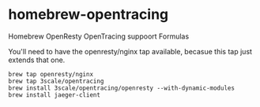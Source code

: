 # homebrew-opentracing

Homebrew OpenResty OpenTracing suppoort Formulas 

You'll need to have the openresty/nginx tap available, becasue this tap just extends that one.

```shell
brew tap openresty/nginx
brew tap 3scale/opentracing
brew install 3scale/opentracing/openresty --with-dynamic-modules
brew install jaeger-client
```

